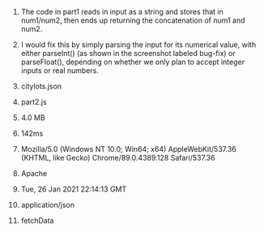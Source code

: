 1. The code in part1 reads in input as a string and stores that in num1/num2, then ends up returning the concatenation of num1 and num2.

2. I would fix this by simply parsing the input for its numerical value, with either parseInt() (as shown in the screenshot labeled bug-fix) or parseFloat(), depending on whether we only plan to accept integer inputs or real numbers.

3. citylots.json

4. part2.js

5. 4.0 MB

6. 142ms

7. Mozilla/5.0 (Windows NT 10.0; Win64; x64) AppleWebKit/537.36 (KHTML, like Gecko) Chrome/89.0.4389.128 Safari/537.36

8. Apache

9. Tue, 26 Jan 2021 22:14:13 GMT

10. application/json

11. fetchData

